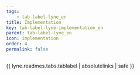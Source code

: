 ```yaml
---
tags: 
    - tab-label-lyne_en
title: Implementation
key: tab-label-lyne-implementation_en
parent: tab-label-lyne_en
icon: implementation
order: 4
permalink: false  
---
```

{{ lyne.readmes.tabs.tablabel | absolutelinks | safe }}


